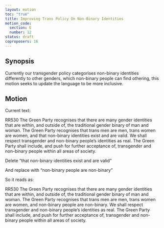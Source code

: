 ```yaml
---
layout: motion
toc: "true"
title: Improving Trans Policy On Non-Binary Identities
motion_code:
  section: E
  number: 12
status: draft
coproposers: 16
---
```

## Synopsis

Currently our transgender policy categorises non-binary identities differently to other genders, which non-binary people can find othering, this motion seeks to update the language to be more inclusive.

## Motion

Current text:

RR530 The Green Party recognises that there are many gender identities that are within, and outside of, the traditional gender binary of man and woman. The Green Party recognises that trans men are men, trans women are women, and that non-binary identities exist and are valid. We shall respect transgender and non-binary people’s identities as real. The Green Party shall include, and push for further acceptance of, transgender and non-binary people within all areas of society.

Delete “that non-binary identities exist and are valid”

And replace with “non-binary people are non-binary”

So it reads as:

RR530 The Green Party recognises that there are many gender identities that are within, and outside of, the traditional gender binary of man and woman. The Green Party recognises that trans men are men, trans women are women, and non-binary people are non-binary. We shall respect transgender and non-binary people’s identities as real. The Green Party shall include, and push for further acceptance of, transgender and non-binary people within all areas of society.